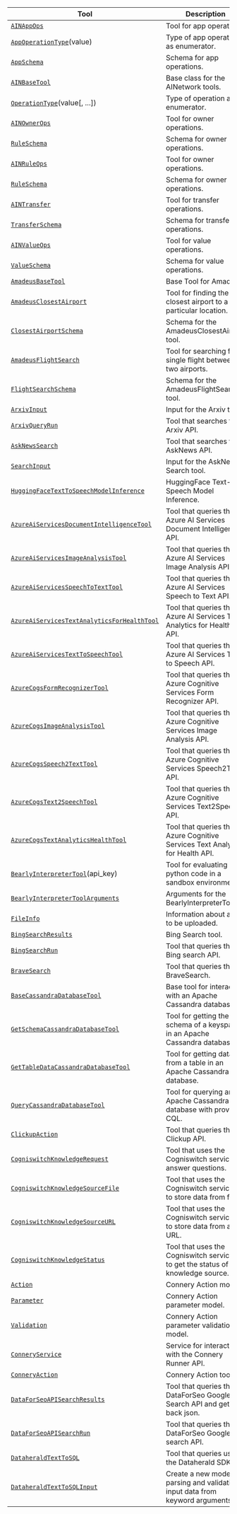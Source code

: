 | Tool | Description | Category |
| ---- | ----------- | -------- |
| [`AINAppOps`](https://python.langchain.com/api_reference/community/tools/langchain_community.tools.ainetwork.app.AINAppOps.html#langchain_community.tools.ainetwork.app.AINAppOps) | Tool for app operations. | AINetwork |
| [`AppOperationType`](https://python.langchain.com/api_reference/community/tools/langchain_community.tools.ainetwork.app.AppOperationType.html#langchain_community.tools.ainetwork.app.AppOperationType)(value) | Type of app operation as enumerator. | AINetwork |
| [`AppSchema`](https://python.langchain.com/api_reference/community/tools/langchain_community.tools.ainetwork.app.AppSchema.html#langchain_community.tools.ainetwork.app.AppSchema) | Schema for app operations. | AINetwork |
| [`AINBaseTool`](https://python.langchain.com/api_reference/community/tools/langchain_community.tools.ainetwork.base.AINBaseTool.html#langchain_community.tools.ainetwork.base.AINBaseTool) | Base class for the AINetwork tools. | AINetwork |
| [`OperationType`](https://python.langchain.com/api_reference/community/tools/langchain_community.tools.ainetwork.base.OperationType.html#langchain_community.tools.ainetwork.base.OperationType)(value[, ...]) | Type of operation as enumerator. | AINetwork |
| [`AINOwnerOps`](https://python.langchain.com/api_reference/community/tools/langchain_community.tools.ainetwork.owner.AINOwnerOps.html#langchain_community.tools.ainetwork.owner.AINOwnerOps) | Tool for owner operations. | AINetwork |
| [`RuleSchema`](https://python.langchain.com/api_reference/community/tools/langchain_community.tools.ainetwork.owner.RuleSchema.html#langchain_community.tools.ainetwork.owner.RuleSchema) | Schema for owner operations. | AINetwork |
| [`AINRuleOps`](https://python.langchain.com/api_reference/community/tools/langchain_community.tools.ainetwork.rule.AINRuleOps.html#langchain_community.tools.ainetwork.rule.AINRuleOps) | Tool for owner operations. | AINetwork |
| [`RuleSchema`](https://python.langchain.com/api_reference/community/tools/langchain_community.tools.ainetwork.rule.RuleSchema.html#langchain_community.tools.ainetwork.rule.RuleSchema) | Schema for owner operations. | AINetwork |
| [`AINTransfer`](https://python.langchain.com/api_reference/community/tools/langchain_community.tools.ainetwork.transfer.AINTransfer.html#langchain_community.tools.ainetwork.transfer.AINTransfer) | Tool for transfer operations. | AINetwork |
| [`TransferSchema`](https://python.langchain.com/api_reference/community/tools/langchain_community.tools.ainetwork.transfer.TransferSchema.html#langchain_community.tools.ainetwork.transfer.TransferSchema) | Schema for transfer operations. | AINetwork |
| [`AINValueOps`](https://python.langchain.com/api_reference/community/tools/langchain_community.tools.ainetwork.value.AINValueOps.html#langchain_community.tools.ainetwork.value.AINValueOps) | Tool for value operations. | AINetwork |
| [`ValueSchema`](https://python.langchain.com/api_reference/community/tools/langchain_community.tools.ainetwork.value.ValueSchema.html#langchain_community.tools.ainetwork.value.ValueSchema) | Schema for value operations. | AINetwork |
| [`AmadeusBaseTool`](https://python.langchain.com/api_reference/community/tools/langchain_community.tools.amadeus.base.AmadeusBaseTool.html#langchain_community.tools.amadeus.base.AmadeusBaseTool) | Base Tool for Amadeus. | Amadeus |
| [`AmadeusClosestAirport`](https://python.langchain.com/api_reference/community/tools/langchain_community.tools.amadeus.closest_airport.AmadeusClosestAirport.html#langchain_community.tools.amadeus.closest_airport.AmadeusClosestAirport) | Tool for finding the closest airport to a particular location. | Amadeus |
| [`ClosestAirportSchema`](https://python.langchain.com/api_reference/community/tools/langchain_community.tools.amadeus.closest_airport.ClosestAirportSchema.html#langchain_community.tools.amadeus.closest_airport.ClosestAirportSchema) | Schema for the AmadeusClosestAirport tool. | Amadeus |
| [`AmadeusFlightSearch`](https://python.langchain.com/api_reference/community/tools/langchain_community.tools.amadeus.flight_search.AmadeusFlightSearch.html#langchain_community.tools.amadeus.flight_search.AmadeusFlightSearch) | Tool for searching for a single flight between two airports. | Amadeus |
| [`FlightSearchSchema`](https://python.langchain.com/api_reference/community/tools/langchain_community.tools.amadeus.flight_search.FlightSearchSchema.html#langchain_community.tools.amadeus.flight_search.FlightSearchSchema) | Schema for the AmadeusFlightSearch tool. | Amadeus |
| [`ArxivInput`](https://python.langchain.com/api_reference/community/tools/langchain_community.tools.arxiv.tool.ArxivInput.html#langchain_community.tools.arxiv.tool.ArxivInput) | Input for the Arxiv tool. | Arxiv |
| [`ArxivQueryRun`](https://python.langchain.com/api_reference/community/tools/langchain_community.tools.arxiv.tool.ArxivQueryRun.html#langchain_community.tools.arxiv.tool.ArxivQueryRun) | Tool that searches the Arxiv API. | Arxiv |
| [`AskNewsSearch`](https://python.langchain.com/api_reference/community/tools/langchain_community.tools.asknews.tool.AskNewsSearch.html#langchain_community.tools.asknews.tool.AskNewsSearch) | Tool that searches the AskNews API. | AskNews |
| [`SearchInput`](https://python.langchain.com/api_reference/community/tools/langchain_community.tools.asknews.tool.SearchInput.html#langchain_community.tools.asknews.tool.SearchInput) | Input for the AskNews Search tool. | AskNews |
| [`HuggingFaceTextToSpeechModelInference`](https://python.langchain.com/api_reference/community/tools/langchain_community.tools.audio.huggingface_text_to_speech_inference.HuggingFaceTextToSpeechModelInference.html#langchain_community.tools.audio.huggingface_text_to_speech_inference.HuggingFaceTextToSpeechModelInference) | HuggingFace Text-to-Speech Model Inference. | HuggingFace |
| [`AzureAiServicesDocumentIntelligenceTool`](https://python.langchain.com/api_reference/community/tools/langchain_community.tools.azure_ai_services.document_intelligence.AzureAiServicesDocumentIntelligenceTool.html#langchain_community.tools.azure_ai_services.document_intelligence.AzureAiServicesDocumentIntelligenceTool) | Tool that queries the Azure AI Services Document Intelligence API. | Azure AI Services |
| [`AzureAiServicesImageAnalysisTool`](https://python.langchain.com/api_reference/community/tools/langchain_community.tools.azure_ai_services.image_analysis.AzureAiServicesImageAnalysisTool.html#langchain_community.tools.azure_ai_services.image_analysis.AzureAiServicesImageAnalysisTool) | Tool that queries the Azure AI Services Image Analysis API. | Azure AI Services |
| [`AzureAiServicesSpeechToTextTool`](https://python.langchain.com/api_reference/community/tools/langchain_community.tools.azure_ai_services.speech_to_text.AzureAiServicesSpeechToTextTool.html#langchain_community.tools.azure_ai_services.speech_to_text.AzureAiServicesSpeechToTextTool) | Tool that queries the Azure AI Services Speech to Text API. | Azure AI Services |
| [`AzureAiServicesTextAnalyticsForHealthTool`](https://python.langchain.com/api_reference/community/tools/langchain_community.tools.azure_ai_services.text_analytics_for_health.AzureAiServicesTextAnalyticsForHealthTool.html#langchain_community.tools.azure_ai_services.text_analytics_for_health.AzureAiServicesTextAnalyticsForHealthTool) | Tool that queries the Azure AI Services Text Analytics for Health API. | Azure AI Services |
| [`AzureAiServicesTextToSpeechTool`](https://python.langchain.com/api_reference/community/tools/langchain_community.tools.azure_ai_services.text_to_speech.AzureAiServicesTextToSpeechTool.html#langchain_community.tools.azure_ai_services.text_to_speech.AzureAiServicesTextToSpeechTool) | Tool that queries the Azure AI Services Text to Speech API. | Azure AI Services |
| [`AzureCogsFormRecognizerTool`](https://python.langchain.com/api_reference/community/tools/langchain_community.tools.azure_cognitive_services.form_recognizer.AzureCogsFormRecognizerTool.html#langchain_community.tools.azure_cognitive_services.form_recognizer.AzureCogsFormRecognizerTool) | Tool that queries the Azure Cognitive Services Form Recognizer API. | Azure Cognitive Services |
| [`AzureCogsImageAnalysisTool`](https://python.langchain.com/api_reference/community/tools/langchain_community.tools.azure_cognitive_services.image_analysis.AzureCogsImageAnalysisTool.html#langchain_community.tools.azure_cognitive_services.image_analysis.AzureCogsImageAnalysisTool) | Tool that queries the Azure Cognitive Services Image Analysis API. | Azure Cognitive Services |
| [`AzureCogsSpeech2TextTool`](https://python.langchain.com/api_reference/community/tools/langchain_community.tools.azure_cognitive_services.speech2text.AzureCogsSpeech2TextTool.html#langchain_community.tools.azure_cognitive_services.speech2text.AzureCogsSpeech2TextTool) | Tool that queries the Azure Cognitive Services Speech2Text API. | Azure Cognitive Services |
| [`AzureCogsText2SpeechTool`](https://python.langchain.com/api_reference/community/tools/langchain_community.tools.azure_cognitive_services.text2speech.AzureCogsText2SpeechTool.html#langchain_community.tools.azure_cognitive_services.text2speech.AzureCogsText2SpeechTool) | Tool that queries the Azure Cognitive Services Text2Speech API. | Azure Cognitive Services |
| [`AzureCogsTextAnalyticsHealthTool`](https://python.langchain.com/api_reference/community/tools/langchain_community.tools.azure_cognitive_services.text_analytics_health.AzureCogsTextAnalyticsHealthTool.html#langchain_community.tools.azure_cognitive_services.text_analytics_health.AzureCogsTextAnalyticsHealthTool) | Tool that queries the Azure Cognitive Services Text Analytics for Health API. | Azure Cognitive Services |
| [`BearlyInterpreterTool`](https://python.langchain.com/api_reference/community/tools/langchain_community.tools.bearly.tool.BearlyInterpreterTool.html#langchain_community.tools.bearly.tool.BearlyInterpreterTool)(api_key) | Tool for evaluating python code in a sandbox environment. | Bearly |
| [`BearlyInterpreterToolArguments`](https://python.langchain.com/api_reference/community/tools/langchain_community.tools.bearly.tool.BearlyInterpreterToolArguments.html#langchain_community.tools.bearly.tool.BearlyInterpreterToolArguments) | Arguments for the BearlyInterpreterTool. | Bearly |
| [`FileInfo`](https://python.langchain.com/api_reference/community/tools/langchain_community.tools.bearly.tool.FileInfo.html#langchain_community.tools.bearly.tool.FileInfo) | Information about a file to be uploaded. | Bearly |
| [`BingSearchResults`](https://python.langchain.com/api_reference/community/tools/langchain_community.tools.bing_search.tool.BingSearchResults.html#langchain_community.tools.bing_search.tool.BingSearchResults) | Bing Search tool. | Bing Search |
| [`BingSearchRun`](https://python.langchain.com/api_reference/community/tools/langchain_community.tools.bing_search.tool.BingSearchRun.html#langchain_community.tools.bing_search.tool.BingSearchRun) | Tool that queries the Bing search API. | Bing Search |
| [`BraveSearch`](https://python.langchain.com/api_reference/community/tools/langchain_community.tools.brave_search.tool.BraveSearch.html#langchain_community.tools.brave_search.tool.BraveSearch) | Tool that queries the BraveSearch. | Brave Search |
| [`BaseCassandraDatabaseTool`](https://python.langchain.com/api_reference/community/tools/langchain_community.tools.cassandra_database.tool.BaseCassandraDatabaseTool.html#langchain_community.tools.cassandra_database.tool.BaseCassandraDatabaseTool) | Base tool for interacting with an Apache Cassandra database. | Cassandra Database |
| [`GetSchemaCassandraDatabaseTool`](https://python.langchain.com/api_reference/community/tools/langchain_community.tools.cassandra_database.tool.GetSchemaCassandraDatabaseTool.html#langchain_community.tools.cassandra_database.tool.GetSchemaCassandraDatabaseTool) | Tool for getting the schema of a keyspace in an Apache Cassandra database. | Cassandra Database |
| [`GetTableDataCassandraDatabaseTool`](https://python.langchain.com/api_reference/community/tools/langchain_community.tools.cassandra_database.tool.GetTableDataCassandraDatabaseTool.html#langchain_community.tools.cassandra_database.tool.GetTableDataCassandraDatabaseTool) | Tool for getting data from a table in an Apache Cassandra database. | Cassandra Database |
| [`QueryCassandraDatabaseTool`](https://python.langchain.com/api_reference/community/tools/langchain_community.tools.cassandra_database.tool.QueryCassandraDatabaseTool.html#langchain_community.tools.cassandra_database.tool.QueryCassandraDatabaseTool) | Tool for querying an Apache Cassandra database with provided CQL. | Cassandra Database |
| [`ClickupAction`](https://python.langchain.com/api_reference/community/tools/langchain_community.tools.clickup.tool.ClickupAction.html#langchain_community.tools.clickup.tool.ClickupAction) | Tool that queries the Clickup API. | Clickup |
| [`CogniswitchKnowledgeRequest`](https://python.langchain.com/api_reference/community/tools/langchain_community.tools.cogniswitch.tool.CogniswitchKnowledgeRequest.html#langchain_community.tools.cogniswitch.tool.CogniswitchKnowledgeRequest) | Tool that uses the Cogniswitch service to answer questions. | Cogniswitch |
| [`CogniswitchKnowledgeSourceFile`](https://python.langchain.com/api_reference/community/tools/langchain_community.tools.cogniswitch.tool.CogniswitchKnowledgeSourceFile.html#langchain_community.tools.cogniswitch.tool.CogniswitchKnowledgeSourceFile) | Tool that uses the Cogniswitch services to store data from file. | Cogniswitch |
| [`CogniswitchKnowledgeSourceURL`](https://python.langchain.com/api_reference/community/tools/langchain_community.tools.cogniswitch.tool.CogniswitchKnowledgeSourceURL.html#langchain_community.tools.cogniswitch.tool.CogniswitchKnowledgeSourceURL) | Tool that uses the Cogniswitch services to store data from a URL. | Cogniswitch |
| [`CogniswitchKnowledgeStatus`](https://python.langchain.com/api_reference/community/tools/langchain_community.tools.cogniswitch.tool.CogniswitchKnowledgeStatus.html#langchain_community.tools.cogniswitch.tool.CogniswitchKnowledgeStatus) | Tool that uses the Cogniswitch services to get the status of a knowledge source. | Cogniswitch |
| [`Action`](https://python.langchain.com/api_reference/community/tools/langchain_community.tools.connery.models.Action.html#langchain_community.tools.connery.models.Action) | Connery Action model. | Connery |
| [`Parameter`](https://python.langchain.com/api_reference/community/tools/langchain_community.tools.connery.models.Parameter.html#langchain_community.tools.connery.models.Parameter) | Connery Action parameter model. | Connery |
| [`Validation`](https://python.langchain.com/api_reference/community/tools/langchain_community.tools.connery.models.Validation.html#langchain_community.tools.connery.models.Validation) | Connery Action parameter validation model. | Connery |
| [`ConneryService`](https://python.langchain.com/api_reference/community/tools/langchain_community.tools.connery.service.ConneryService.html#langchain_community.tools.connery.service.ConneryService) | Service for interacting with the Connery Runner API. | Connery |
| [`ConneryAction`](https://python.langchain.com/api_reference/community/tools.langchain_community.tools.connery.tool.ConneryAction.html#langchain_community.tools.connery.tool.ConneryAction) | Connery Action tool. | Connery |
| [`DataForSeoAPISearchResults`](https://python.langchain.com/api_reference/community/tools/langchain_community.tools.dataforseo_api_search.tool.DataForSeoAPISearchResults.html#langchain_community.tools.dataforseo_api_search.tool.DataForSeoAPISearchResults) | Tool that queries the DataForSeo Google Search API and get back json. | DataForSeo |
| [`DataForSeoAPISearchRun`](https://python.langchain.com/api_reference/community/tools/langchain_community.tools.dataforseo_api_search.tool.DataForSeoAPISearchRun.html#langchain_community.tools.dataforseo_api_search.tool.DataForSeoAPISearchRun) | Tool that queries the DataForSeo Google search API. | DataForSeo |
| [`DataheraldTextToSQL`](https://python.langchain.com/api_reference/community/tools/langchain_community.tools.dataherald.tool.DataheraldTextToSQL.html#langchain_community.tools.dataherald.tool.DataheraldTextToSQL) | Tool that queries using the Dataherald SDK. | Dataherald |
| [`DataheraldTextToSQLInput`](https://python.langchain.com/api_reference/community/tools/langchain_community.tools.dataherald.tool.DataheraldTextToSQLInput.html#langchain_community.tools.dataherald.tool.DataheraldTextToSQLInput) | Create a new model by parsing and validating input data from keyword arguments. | Dataherald |